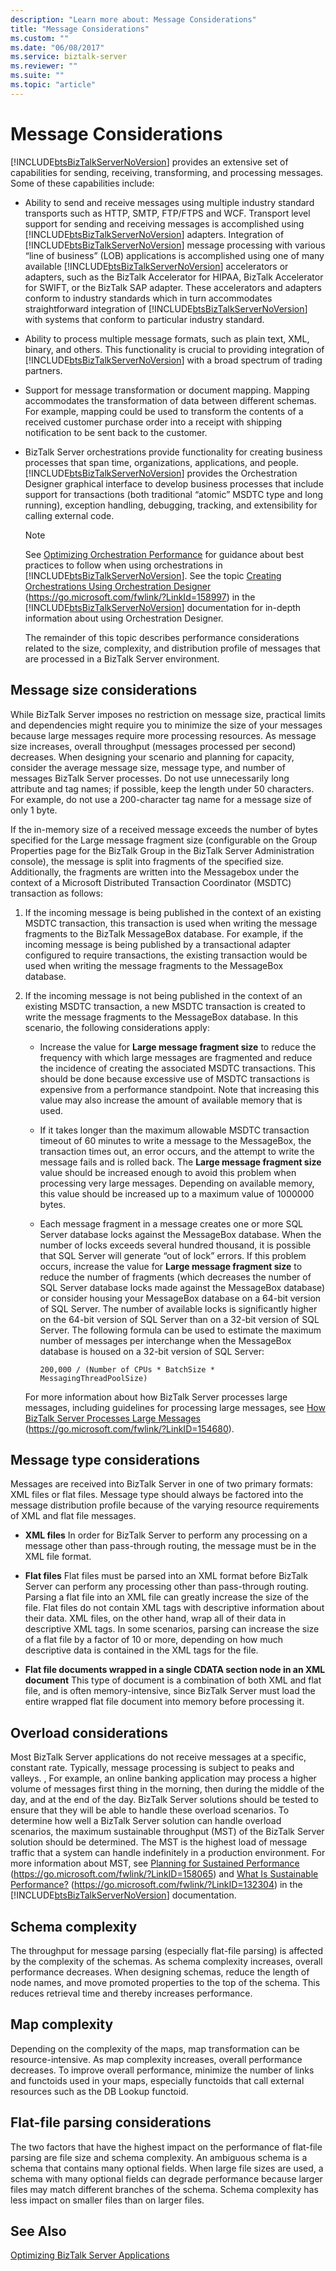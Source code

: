 ```yaml
---
description: "Learn more about: Message Considerations"
title: "Message Considerations"
ms.custom: ""
ms.date: "06/08/2017"
ms.service: biztalk-server
ms.reviewer: ""
ms.suite: ""
ms.topic: "article"
---
```

# Message Considerations
[!INCLUDE[btsBizTalkServerNoVersion](../includes/btsbiztalkservernoversion-md.md)] provides an extensive set of capabilities for sending, receiving, transforming, and processing messages. Some of these capabilities include:

- Ability to send and receive messages using multiple industry standard transports such as HTTP, SMTP, FTP/FTPS  and WCF. Transport level support for sending and receiving messages is accomplished using [!INCLUDE[btsBizTalkServerNoVersion](../includes/btsbiztalkservernoversion-md.md)] adapters. Integration of [!INCLUDE[btsBizTalkServerNoVersion](../includes/btsbiztalkservernoversion-md.md)] message processing with various “line of business” (LOB) applications is accomplished using one of many available [!INCLUDE[btsBizTalkServerNoVersion](../includes/btsbiztalkservernoversion-md.md)] accelerators or adapters, such as the BizTalk Accelerator for HIPAA, BizTalk Accelerator for SWIFT, or the BizTalk SAP adapter. These accelerators and adapters conform to industry standards which in turn accommodates straightforward integration of [!INCLUDE[btsBizTalkServerNoVersion](../includes/btsbiztalkservernoversion-md.md)] with systems that conform to particular industry standard.

- Ability to process multiple message formats, such as plain text, XML, binary, and others. This functionality is crucial to providing integration of [!INCLUDE[btsBizTalkServerNoVersion](../includes/btsbiztalkservernoversion-md.md)] with a broad spectrum of trading partners.

- Support for message transformation or document mapping. Mapping accommodates the transformation of data between different schemas. For example, mapping could be used to transform the contents of a received customer purchase order into a receipt with shipping notification to be sent back to the customer.

- BizTalk Server orchestrations provide functionality for creating business processes that span time, organizations, applications, and people. [!INCLUDE[btsBizTalkServerNoVersion](../includes/btsbiztalkservernoversion-md.md)] provides the Orchestration Designer graphical interface to develop business processes that include support for transactions (both traditional “atomic” MSDTC type and long running), exception handling, debugging, tracking, and extensibility for calling external code.

  > [!NOTE]
  >  See [Optimizing Orchestration Performance](../technical-guides/optimizing-orchestration-performance.md) for guidance about best practices to follow when using orchestrations in [!INCLUDE[btsBizTalkServerNoVersion](../includes/btsbiztalkservernoversion-md.md)]. See the topic [Creating Orchestrations Using Orchestration Designer](../core/creating-orchestrations-using-orchestration-designer.md) (<https://go.microsoft.com/fwlink/?LinkId=158997>) in the [!INCLUDE[btsBizTalkServerNoVersion](../includes/btsbiztalkservernoversion-md.md)] documentation for in-depth information about using Orchestration Designer.

  The remainder of this topic describes performance considerations related to the size, complexity, and distribution profile of messages that are processed in a BizTalk Server environment.

## Message size considerations
 While BizTalk Server imposes no restriction on message size, practical limits and dependencies might require you to minimize the size of your messages because large messages require more processing resources. As message size increases, overall throughput (messages processed per second) decreases. When designing your scenario and planning for capacity, consider the average message size, message type, and number of messages BizTalk Server processes. Do not use unnecessarily long attribute and tag names; if possible, keep the length under 50 characters. For example, do not use a 200-character tag name for a message size of only 1 byte.

 If the in-memory size of a received message exceeds the number of bytes specified for the Large message fragment size (configurable on the Group Properties page for the BizTalk Group in the BizTalk Server Administration console), the message is split into fragments of the specified size. Additionally, the fragments are written into the Messagebox under the context of a Microsoft Distributed Transaction Coordinator (MSDTC) transaction as follows:

1. If the incoming message is being published in the context of an existing MSDTC transaction, this transaction is used when writing the message fragments to the BizTalk MessageBox database. For example, if the incoming message is being published by a transactional adapter configured to require transactions, the existing transaction would be used when writing the message fragments to the MessageBox database.

2. If the incoming message is not being published in the context of an existing MSDTC transaction, a new MSDTC transaction is created to write the message fragments to the MessageBox database. In this scenario, the following considerations apply:

   -   Increase the value for **Large message fragment size** to reduce the frequency with which large messages are fragmented and reduce the incidence of creating the associated MSDTC transactions. This should be done because excessive use of MSDTC transactions is expensive from a performance standpoint. Note that increasing this value may also increase the amount of available memory that is used.

   -   If it takes longer than the maximum allowable MSDTC transaction timeout of 60 minutes to write a message to the MessageBox, the transaction times out, an error occurs, and the attempt to write the message fails and is rolled back. The **Large message fragment size** value should be increased enough to avoid this problem when processing very large messages. Depending on available memory, this value should be increased up to a maximum value of 1000000 bytes.

   -   Each message fragment in a message creates one or more SQL Server database locks against the MessageBox database. When the number of locks exceeds several hundred thousand, it is possible that SQL Server will generate “out of lock” errors. If this problem occurs, increase the value for **Large message fragment size** to reduce the number of fragments (which decreases the number of SQL Server database locks made against the MessageBox database) or consider housing your MessageBox database on a 64-bit version of SQL Server. The number of available locks is significantly higher on the 64-bit version of SQL Server than on a 32-bit version of SQL Server. The following formula can be used to estimate the maximum number of messages per interchange when the MessageBox database is housed on a 32-bit version of SQL Server:

       ```
       200,000 / (Number of CPUs * BatchSize * MessagingThreadPoolSize)
       ```

   For more information about how BizTalk Server processes large messages, including guidelines for processing large messages, see [How BizTalk Server Processes Large Messages](../core/how-biztalk-server-processes-large-messages.md) (https://go.microsoft.com/fwlink/?LinkID=154680).

## Message type considerations
 Messages are received into BizTalk Server in one of two primary formats: XML files or flat files. Message type should always be factored into the message distribution profile because of the varying resource requirements of XML and flat file messages.

-   **XML files** In order for BizTalk Server to perform any processing on a message other than pass-through routing, the message must be in the XML file format.

-   **Flat files** Flat files must be parsed into an XML format before BizTalk Server can perform any processing other than pass-through routing. Parsing a flat file into an XML file can greatly increase the size of the file. Flat files do not contain XML tags with descriptive information about their data. XML files, on the other hand, wrap all of their data in descriptive XML tags. In some scenarios, parsing can increase the size of a flat file by a factor of 10 or more, depending on how much descriptive data is contained in the XML tags for the file.

-   **Flat file documents wrapped in a single CDATA section node in an XML document** This type of document is a combination of both XML and flat file, and is often memory-intensive, since BizTalk Server must load the entire wrapped flat file document into memory before processing it.

## Overload considerations
 Most BizTalk Server applications do not receive messages at a specific, constant rate. Typically, message processing is subject to peaks and valleys. , For example, an online banking application may process a higher volume of messages first thing in the morning, then during the middle of the day, and at the end of the day. BizTalk Server solutions should be tested to ensure that they will be able to handle these overload scenarios. To determine how well a BizTalk Server solution can handle overload scenarios, the maximum sustainable throughput (MST) of the BizTalk Server solution should be determined. The MST is the highest load of message traffic that a system can handle indefinitely in a production environment. For more information about MST, see [Planning for Sustained Performance](../core/planning-for-sustained-performance.md) (<https://go.microsoft.com/fwlink/?LinkID=158065>) and [What Is Sustainable Performance?](../core/what-is-sustainable-performance.md) (<https://go.microsoft.com/fwlink/?LinkID=132304>) in the [!INCLUDE[btsBizTalkServerNoVersion](../includes/btsbiztalkservernoversion-md.md)] documentation.

## Schema complexity
 The throughput for message parsing (especially flat-file parsing) is affected by the complexity of the schemas. As schema complexity increases, overall performance decreases. When designing schemas, reduce the length of node names, and move promoted properties to the top of the schema. This reduces retrieval time and thereby increases performance.

## Map complexity
 Depending on the complexity of the maps, map transformation can be resource-intensive. As map complexity increases, overall performance decreases. To improve overall performance, minimize the number of links and functoids used in your maps, especially functoids that call external resources such as the DB Lookup functoid.

## Flat-file parsing considerations
 The two factors that have the highest impact on the performance of flat-file parsing are file size and schema complexity. An ambiguous schema is a schema that contains many optional fields. When large file sizes are used, a schema with many optional fields can degrade performance because larger files may match different branches of the schema. Schema complexity has less impact on smaller files than on larger files.

## See Also
 [Optimizing BizTalk Server Applications](../technical-guides/optimizing-biztalk-server-applications.md)